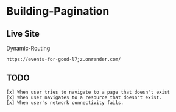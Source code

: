 # Building-Pagination

## Live Site
Dynamic-Routing
```
https://events-for-good-l7jz.onrender.com/
```

## TODO

```
[x] When user tries to navigate to a page that doesn't exist
[x] When user navigates to a resource that doesn't exist.
[x] When user's network connectivity fails.
```
